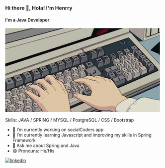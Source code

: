 ### Hi there 👋, Hola! I'm Henrry
#### I'm a Java Developer
![I'm a Java Developer](https://github.com/elhenrrysito/elhenrrysito/blob/main/computer-typing.gif)


Skills: JAVA / SPRING / MYSQL / PostgreSQL / CSS / Bootstrap

- 🔭 I’m currently working on socialCoders app 
- 🌱 I’m currently learning Javascript and improving my skills in Spring Framework 
- 💬 Ask me about Spring and Java 
- 😄 Pronouns: He/His 


[<img src='https://cdn.jsdelivr.net/npm/simple-icons@3.0.1/icons/linkedin.svg' alt='linkedin' height='40'>](https://www.linkedin.com/in/https://www.linkedin.com/in/henrry-mejia//)  

